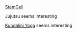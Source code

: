 [StemCell](StemCell.md)

Jujutsu seems interesting

[Kundalini Yoga][1] seems interesting


[1]: https://en.wikipedia.org/wiki/Kundalini


